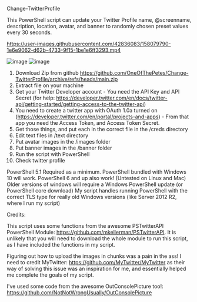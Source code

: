 Change-TwitterProfile

This PowerShell script can update your Twitter Profile name, @screenname, description, location, avatar, and banner to randomly chosen preset values every 30 seconds.



https://user-images.githubusercontent.com/42836083/158079790-1e6e9062-d62b-4733-9f15-1be1e6ff3293.mp4



![image](https://user-images.githubusercontent.com/42836083/156651402-c59eb588-695c-41fe-9ff3-adbe29a6a874.png)
![image](https://user-images.githubusercontent.com/42836083/156651480-c5b31d47-5bec-426b-b259-fcfa6043dd4d.png)


1) Download Zip from github https://github.com/OneOfThePetes/Change-TwitterProfile/archive/refs/heads/main.zip 
2) Extract file on your machine
3) Get your Twitter Developer account - You need the API Key and API Secret (for help: https://developer.twitter.com/en/docs/twitter-api/getting-started/getting-access-to-the-twitter-api)
4) You need to create a twitter app with OAuth 1.0a turned on (https://developer.twitter.com/en/portal/projects-and-apps) - From that app you need the Access Token, and Access Token Secret. 
5) Get those things, and put each in the correct file in the /creds directory
6) Edit text files in /text directory
7) Put avatar images in the /images folder
8) Put banner images in the /banner folder
9) Run the script with PowerShell 
10) Check twitter profile 

PowerShell 5.1 Required as a minimum.
PowerShell bundled with Windows 10 will work.
PowerShell 6 and up also work! (Untested on Linux and Mac)
Older versions of windows will require a Windows PowerShell update (or PowerShell core download)
My script handles running PowerShell with the correct TLS type for really old Windows versions (like Server 2012 R2, where I run my script)

Credits:

This script uses some functions from the awesome PSTwitterAPI PowerShell Module: https://github.com/mkellerman/PSTwitterAPI.
It is unlikely that you will need to download the whole module to run this script, as I have included the functions in my script. 

Figuring out how to upload the images in chunks was a pain in the ass! I need to credit MyTwitter: https://github.com/MyTwitter/MyTwitter as their way of solving this issue was an inspiration for me, and essentially helped me complete the goals of my script.

I've used some code from the awesome OutConsolePicture too!: https://github.com/NotNotWrongUsually/OutConsolePicture
